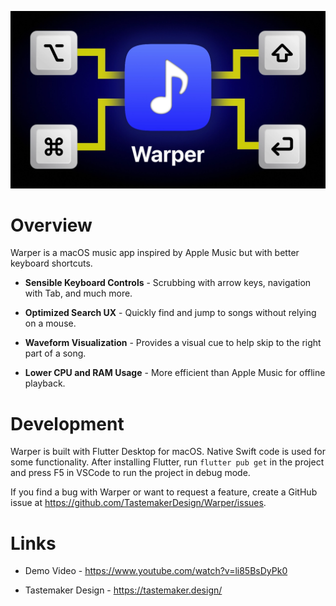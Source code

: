 ![Warper Hero Image](cover.webp)

# Overview

Warper is a macOS music app inspired by Apple Music but with better keyboard shortcuts.

- **Sensible Keyboard Controls** - Scrubbing with arrow keys, navigation with Tab, and much more.

- **Optimized Search UX** - Quickly find and jump to songs without relying on a mouse.

- **Waveform Visualization** - Provides a visual cue to help skip to the right part of a song.

- **Lower CPU and RAM Usage** -  More efficient than Apple Music for offline playback.

# Development

Warper is built with Flutter Desktop for macOS. Native Swift code is used for some functionality. After installing Flutter, run `flutter pub get` in the project and press F5 in VSCode to run the project in debug mode.

If you find a bug with Warper or want to request a feature, create a GitHub issue at https://github.com/TastemakerDesign/Warper/issues.

# Links

- Demo Video - https://www.youtube.com/watch?v=li85BsDyPk0

- Tastemaker Design - https://tastemaker.design/
